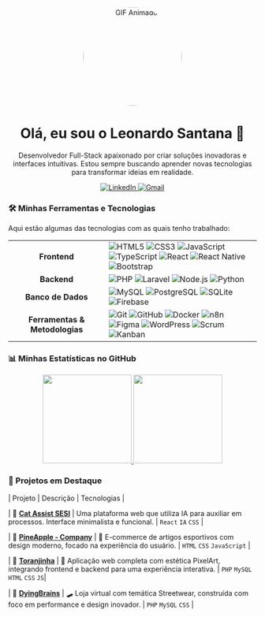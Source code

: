 <div align="center">
  <a href="https://github.com/leonardosantana214">
    <img src="https://i.pinimg.com/originals/ed/98/a0/ed98a01d1e5f3edae97a7b30fb950d0c.gif" width="200px" style="border-radius: 50%;" alt="GIF Animado"/>
  </a>
  
  <h1>
    Olá, eu sou o Leonardo Santana 👋
  </h1>
  
  <p>
    Desenvolvedor Full-Stack apaixonado por criar soluções inovadoras e interfaces intuitivas. Estou sempre buscando aprender novas tecnologias para transformar ideias em realidade.
  </p>

  <a href="https://www.linkedin.com/in/leonardo-cardoso-ferreira-de-santana-5499392a3/" target="_blank">
    <img src="https://img.shields.io/badge/LinkedIn-0077B5?style=for-the-badge&logo=linkedin&logoColor=white" alt="LinkedIn"/>
  </a>
  <a href="mailto:seu-email-aqui@gmail.com">
    <img src="https://img.shields.io/badge/Gmail-D14836?style=for-the-badge&logo=gmail&logoColor=white" alt="Gmail"/>
  </a>
</div>



### 🛠️ Minhas Ferramentas e Tecnologias

Aqui estão algumas das tecnologias com as quais tenho trabalhado:

<table>
  <tr>
    <td align="center" width="180">
      <strong>Frontend</strong>
    </td>
    <td>
      <img src="https://img.shields.io/badge/HTML5-E34F26?style=for-the-badge&logo=html5&logoColor=white" alt="HTML5"/>
      <img src="https://img.shields.io/badge/CSS3-1572B6?style=for-the-badge&logo=css3&logoColor=white" alt="CSS3"/>
      <img src="https://img.shields.io/badge/JavaScript-F7DF1E?style=for-the-badge&logo=javascript&logoColor=black" alt="JavaScript"/>
      <img src="https://img.shields.io/badge/TypeScript-3178C6?style=for-the-badge&logo=typescript&logoColor=white" alt="TypeScript"/>
      <img src="https://img.shields.io/badge/React-20232A?style=for-the-badge&logo=react&logoColor=61DAFB" alt="React"/>
      <img src="https://img.shields.io/badge/React_Native-20232A?style=for-the-badge&logo=react&logoColor=61DAFB" alt="React Native"/>
      <img src="https://img.shields.io/badge/Bootstrap-7952B3?style=for-the-badge&logo=bootstrap&logoColor=white" alt="Bootstrap"/>
    </td>
  </tr>
  <tr>
    <td align="center">
      <strong>Backend</strong>
    </td>
    <td>
      <img src="https://img.shields.io/badge/PHP-777BB4?style=for-the-badge&logo=php&logoColor=white" alt="PHP"/>
      <img src="https://img.shields.io/badge/Laravel-FF2D20?style=for-the-badge&logo=laravel&logoColor=white" alt="Laravel"/>
      <img src="https://img.shields.io/badge/Node.js-339933?style=for-the-badge&logo=nodedotjs&logoColor=white" alt="Node.js"/>
      <img src="https://img.shields.io/badge/Python-3776AB?style=for-the-badge&logo=python&logoColor=white" alt="Python"/>
    </td>
  </tr>
  <tr>
    <td align="center">
      <strong>Banco de Dados</strong>
    </td>
    <td>
      <img src="https://img.shields.io/badge/MySQL-4479A1?style=for-the-badge&logo=mysql&logoColor=white" alt="MySQL"/>
      <img src="https://img.shields.io/badge/PostgreSQL-4169E1?style=for-the-badge&logo=postgresql&logoColor=white" alt="PostgreSQL"/>
      <img src="https://img.shields.io/badge/SQLite-003B57?style=for-the-badge&logo=sqlite&logoColor=white" alt="SQLite"/>
      <img src="https://img.shields.io/badge/Firebase-FFCA28?style=for-the-badge&logo=firebase&logoColor=black" alt="Firebase"/>
    </td>
  </tr>
    <tr>
    <td align="center">
      <strong>Ferramentas & Metodologias</strong>
    </td>
    <td>
      <img src="https://img.shields.io/badge/Git-F05032?style=for-the-badge&logo=git&logoColor=white" alt="Git"/>
      <img src="https://img.shields.io/badge/GitHub-181717?style=for-the-badge&logo=GitHub&logoColor=white" alt="GitHub"/>
      <img src="https://img.shields.io/badge/Docker-2496ED?style=for-the-badge&logo=docker&logoColor=white" alt="Docker"/>
      <img src="https://img.shields.io/badge/n8n-1A1A1A?style=for-the-badge&logo=n8n&logoColor=white" alt="n8n"/>
      <img src="https://img.shields.io/badge/Figma-F24E1E?style=for-the-badge&logo=figma&logoColor=white" alt="Figma"/>
      <img src="https://img.shields.io/badge/WordPress-21759B?style=for-the-badge&logo=WordPress&logoColor=white" alt="WordPress"/>
      <img src="https://img.shields.io/badge/Scrum-0078D4?style=for-the-badge&logo=scrum&logoColor=white" alt="Scrum"/>
      <img src="https://img.shields.io/badge/Kanban-0078D4?style=for-the-badge&logo=trello&logoColor=white" alt="Kanban"/>
    </td>
  </tr>
</table>


### 📊 Minhas Estatísticas no GitHub

<div align="center">
  <a href="https://github.com/leonardosantana214">
    <img height="180em" src="https://github-readme-stats.vercel.app/api?username=leonardosantana214&show_icons=true&theme=dracula&include_all_commits=true&count_private=true"/>
    <img height="180em" src="https://github-readme-stats.vercel.app/api/top-langs/?username=leonardosantana214&layout=compact&langs_count=7&theme=dracula"/>
  </a>
</div>



### 🚀 Projetos em Destaque

| Projeto | Descrição | Tecnologias |

| 🔗 [**Cat Assist SESI**](https://github.com/PabloCamiloJesus/cat-assist-web) | Uma plataforma web que utiliza IA para auxiliar em processos. Interface minimalista e funcional. | `React` `IA` `CSS` |

| 🔗 [**PineApple - Company**](https://github.com/leonardosantana214/PineApple-Company) | 👕 E-commerce de artigos esportivos com design moderno, focado na experiência do usuário. | `HTML` `CSS` `JavaScript` |

| 🔗 [**Toranjinha**](https://github.com/leonardosantana214/Toranjinha-3) | 🍊 Aplicação web completa com estética PixelArt, integrando frontend e backend para uma experiência interativa. | `PHP` `MySQL` `HTML` `CSS` `JS`|

| 🔗 [**DyingBrains**](https://github.com/leonardosantana214/DyingBrains) | 🛹 Loja virtual com temática Streetwear, construída com foco em performance e design inovador. | `PHP` `MySQL` `CSS` |

